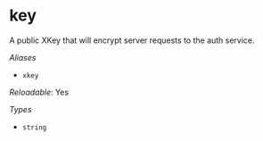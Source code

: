 # key

A public XKey that will encrypt server requests to the auth
service.

*Aliases*

- `xkey`


*Reloadable*: Yes

*Types*

- `string`


